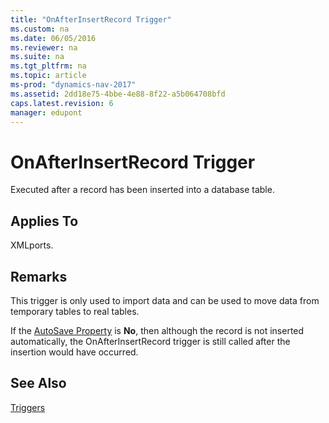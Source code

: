 ```yaml
---
title: "OnAfterInsertRecord Trigger"
ms.custom: na
ms.date: 06/05/2016
ms.reviewer: na
ms.suite: na
ms.tgt_pltfrm: na
ms.topic: article
ms-prod: "dynamics-nav-2017"
ms.assetid: 2dd18e75-4bbe-4e88-8f22-a5b064708bfd
caps.latest.revision: 6
manager: edupont
---
```

# OnAfterInsertRecord Trigger
Executed after a record has been inserted into a database table.  
  
## Applies To  
 XMLports.  
  
## Remarks  
 This trigger is only used to import data and can be used to move data from temporary tables to real tables.  
  
 If the [AutoSave Property](AutoSave-Property.md) is **No**, then although the record is not inserted automatically, the OnAfterInsertRecord trigger is still called after the insertion would have occurred.  
  
## See Also  
 [Triggers](Triggers.md)